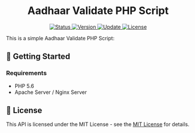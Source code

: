 <div align="center">
	<h1> Aadhaar Validate PHP Script</h1>
</div>

<div align="center">
	<a href="#changelog">
		<img src="https://img.shields.io/badge/stability-stable-green.svg" alt="Status">
	</a>
	<a href="#changelog">
		<img src="https://img.shields.io/badge/release-v1.0.0.7-blue.svg" alt="Version">
	</a>
	<a href="#changelog">
		<img src="https://img.shields.io/badge/update-january-yellowgreen.svg" alt="Update">
	</a>
	<a href="#license">
		<img src="https://img.shields.io/badge/license-MIT%20License-green.svg" alt="License">
	</a>
</div>

This is a simple Aadhaar Validate PHP Script:

<a name="started"></a>
## :traffic_light: Getting Started

<a name="requirements"></a>
### Requirements

  * PHP 5.6
  * Apache Server / Nginx Server

<a name="license"></a>
## :memo: License

This API is licensed under the MIT License - see the
 [MIT License](https://opensource.org/licenses/MIT) for details.

